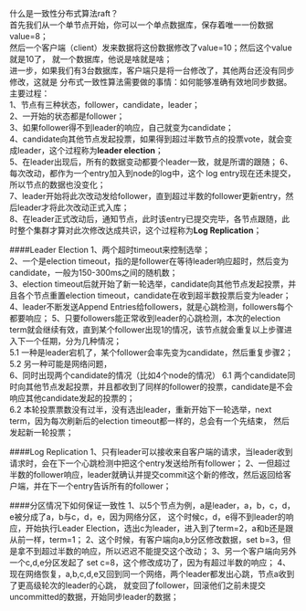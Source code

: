 什么是一致性分布式算法raft？  
首先我们从一个单节点开始，你可以一个单点数据库，保存着唯一一份数据value=8；  
然后一个客户端（client）发来数据将这份数据修改了value=10；然后这个value就是10了，
就一个数据库，他说是啥就是啥；  
进一步，如果我们有3台数据库，客户端只是将一台修改了，其他两台还没有同步修改，这就是
分布式一致性算法需要做的事情：如何能够准确有效地同步数据。  
主要过程：  
1、节点有三种状态，follower，candidate，leader；  
2、一开始的状态都是follower；  
3、如果follower得不到leader的响应，自己就变为candidate；  
4、candidate向其他节点发起投票，如果得到超过半数节点的投票vote，就会变成leader，这个过程称为**leader election**；  
5、在leader出现后，所有的数据变动都要个leader一致，就是所谓的跟随；
6、每次改动，都作为一个entry加入到node的log中，这个 log entry现在还未提交，所以节点的数据也没变化；  
7、leader开始将此次改动发给follower，直到超过半数的follower更新entry，然后leader才将此次改动正式入库；  
8、在leader正式改动后，通知节点，此时该entry已提交完毕，各节点跟随，此时整个集群才算对此次修改达成共识，这个过程称为**Log Replication**；  

####Leader Election
1、两个超时timeout来控制选举；  
2、一个是election timeout，指的是follower在等待leader响应超时，然后变为candidate，一般为150-300ms之间的随机数；  
3、election timeout后就开始了新一轮选举，candidate向其他节点发起投票，并且各个节点重置election timeout，candidate在收到超半数投票后变为leader；  
4、leader不断发送Append Entries给followers，就是心跳检测，followers每个都要响应；
5、只要followers能正常收到leader的心跳检测，本次的election term就会继续有效，直到某个follower出现1的情况，该节点就会重复以上步骤进入下一个任期，分为几种情况；  
5.1 一种是leader宕机了，某个follower会率先变为candidate，然后重复步骤2；
5.2 另一种可能是网络问题，  
6、同时出现两个candidate的情况（比如4个node的情况） 
6.1 两个candidate同时向其他节点发起投票，并且都收到了同样的follower的投票，candidate是不会响应其他candidate发起的投票的；  
6.2 本轮投票票数没有过半，没有选出leader，重新开始下一轮选举，next term，因为每次刷新后的election timeout都一样的，总会有一个先结束，
然后发起新一轮投票；

####Log Replication 
1、只有leader可以接收来自客户端的请求，当leader收到请求时，会在下一个心跳检测中把这个entry发送给所有follower；
2、一但超过半数的follower响应，leader就确认并提交commit这个新的修改，然后返回给客户端，并在下一个entry告诉所有的follower；

####分区情况下如何保证一致性
1、以5个节点为例，a是leader，a，b，c，d，e被分成了a，b与c，d，e，因为网络分区，
这个时候c，d，e得不到leader的响应，开始执行Leader Election，选出c为leader，进入到了term=2，a和b还是跟从前一样，term=1；
2、这个时候，有客户端向a,b分区修改数据，set b=3，但是拿不到超过半数的响应，所以迟迟不能提交这个改动；
3、另一个客户端向另外一个c,d,e分区发起了 set c=8，这个修改成功了，因为有超过半数的响应；
4、现在网络恢复，a,b,c,d,e又回到同一个网络，两个leader都发出心跳，节点a收到了更高级轮次的leader的心跳，
就变回了follower，回滚他们之前未提交uncommitted的数据，开始同步leader的数据；
